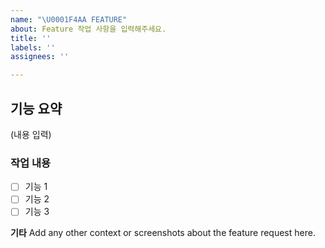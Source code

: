 ```yaml
---
name: "\U0001F4AA FEATURE"
about: Feature 작업 사항을 입력해주세요.
title: ''
labels: ''
assignees: ''

---
```


## 기능 요약
(내용 입력)

### 작업 내용
- [ ] 기능 1 
- [ ] 기능 2 
- [ ] 기능 3 

**기타**
Add any other context or screenshots about the feature request here.
